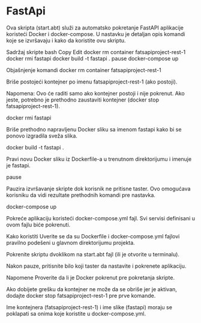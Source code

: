 # FastApi
Ova skripta (start.abt) služi za automatsko pokretanje FastAPI aplikacije koristeći Docker i docker-compose. U nastavku je detaljan opis komandi koje se izvršavaju i kako da koristite ovu skriptu.

Sadržaj skripte
bash
Copy
Edit
docker rm container fatsapiproject-rest-1
docker rmi fastapi
docker build -t fastapi .
pause
docker-compose up


Objašnjenje komandi
docker rm container fatsapiproject-rest-1

Briše postojeći kontejner po imenu fatsapiproject-rest-1 (ako postoji).

Napomena: Ovo će raditi samo ako kontejner postoji i nije pokrenut. Ako jeste, potrebno je prethodno zaustaviti kontejner (docker stop fatsapiproject-rest-1).

docker rmi fastapi

Briše prethodno napravljenu Docker sliku sa imenom fastapi kako bi se ponovo izgradila sveža slika.

docker build -t fastapi .

Pravi novu Docker sliku iz Dockerfile-a u trenutnom direktorijumu i imenuje je fastapi.

pause

Pauzira izvršavanje skripte dok korisnik ne pritisne taster. Ovo omogućava korisniku da vidi rezultate prethodnih komandi pre nastavka.

docker-compose up

Pokreće aplikaciju koristeći docker-compose.yml fajl. Svi servisi definisani u ovom fajlu biće pokrenuti.


Kako koristiti
Uverite se da su Dockerfile i docker-compose.yml fajlovi pravilno podešeni u glavnom direktorijumu projekta.

Pokrenite skriptu dvoklikom na start.abt fajl (ili je otvorite u terminalu).

Nakon pauze, pritisnite bilo koji taster da nastavite i pokrenete aplikaciju.


Napomene
Proverite da li je Docker pokrenut pre pokretanja skripte.

Ako dobijete grešku da kontejner ne može da se obriše jer je aktivan, dodajte docker stop fatsapiproject-rest-1 pre prve komande.

Ime kontejnera (fatsapiproject-rest-1) i ime slike (fastapi) moraju se poklapati sa onima koje koristite u docker-compose.yml.

